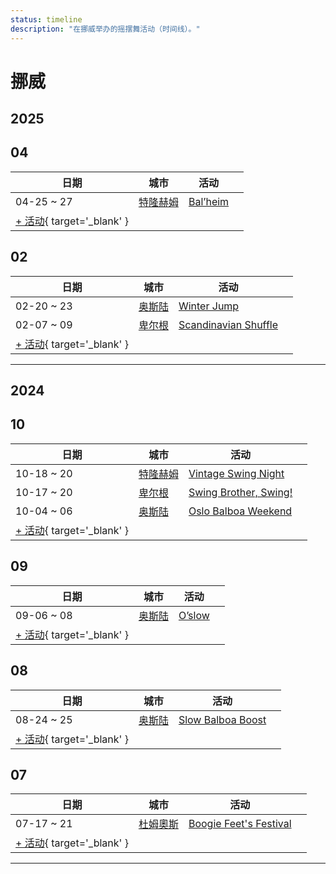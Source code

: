 ```yaml
---
status: timeline
description: "在挪威举办的摇摆舞活动（时间线）。"
---
```


# 挪威

## 2025

## 04

| 日期 | 城市 | 活动 | |
| --- | --- | --- | --- |
| 04-25 ~ 27 | [特隆赫姆](by_city.md#trondheim) | [Bal’heim](bal-heim-2025.md) |  |
| [+ 活动](https://github.com/swingdance/events/issues/new?assignees=&labels=add+event&projects=&template=02-add_entity.yml&title=%5B2025%2Fno%5D%20%3CName%3E&region=no&province=&city=&org_id=&date_starts=2025-04-&date_ends=2025-04-){ target='_blank' }

## 02

| 日期 | 城市 | 活动 | |
| --- | --- | --- | --- |
| 02-20 ~ 23 | [奥斯陆](by_city.md#oslo) | [Winter Jump](winter-jump-2025.md) |  |
| 02-07 ~ 09 | [卑尔根](by_city.md#bergen) | [Scandinavian Shuffle](scandinavian-shuffle-2025.md) |  |
| [+ 活动](https://github.com/swingdance/events/issues/new?assignees=&labels=add+event&projects=&template=02-add_entity.yml&title=%5B2025%2Fno%5D%20%3CName%3E&region=no&province=&city=&org_id=&date_starts=2025-02-&date_ends=2025-02-){ target='_blank' }

---

## 2024

## 10

| 日期 | 城市 | 活动 | |
| --- | --- | --- | --- |
| 10-18 ~ 20 | [特隆赫姆](by_city.md#trondheim) | [Vintage Swing Night](vintage-swing-night-2024.md) |  |
| 10-17 ~ 20 | [卑尔根](by_city.md#bergen) | [Swing Brother, Swing!](swing-brother-swing-2024.md) |  |
| 10-04 ~ 06 | [奥斯陆](by_city.md#oslo) | [Oslo Balboa Weekend](oslo-balboa-weekend-2024.md) |  |
| [+ 活动](https://github.com/swingdance/events/issues/new?assignees=&labels=add+event&projects=&template=02-add_entity.yml&title=%5B2024%2Fno%5D%20%3CName%3E&region=no&province=&city=&org_id=&date_starts=2024-10-&date_ends=2024-10-){ target='_blank' }

## 09

| 日期 | 城市 | 活动 | |
| --- | --- | --- | --- |
| 09-06 ~ 08 | [奥斯陆](by_city.md#oslo) | [O’slow](o-slow-2024.md) |  |
| [+ 活动](https://github.com/swingdance/events/issues/new?assignees=&labels=add+event&projects=&template=02-add_entity.yml&title=%5B2024%2Fno%5D%20%3CName%3E&region=no&province=&city=&org_id=&date_starts=2024-09-&date_ends=2024-09-){ target='_blank' }

## 08

| 日期 | 城市 | 活动 | |
| --- | --- | --- | --- |
| 08-24 ~ 25 | [奥斯陆](by_city.md#oslo) | [Slow Balboa Boost](slow-balboa-boost-2024.md) |  |
| [+ 活动](https://github.com/swingdance/events/issues/new?assignees=&labels=add+event&projects=&template=02-add_entity.yml&title=%5B2024%2Fno%5D%20%3CName%3E&region=no&province=&city=&org_id=&date_starts=2024-08-&date_ends=2024-08-){ target='_blank' }

## 07

| 日期 | 城市 | 活动 | |
| --- | --- | --- | --- |
| 07-17 ~ 21 | [杜姆奧斯](by_city.md#dombaas) | [Boogie Feet's Festival](boogie-feets-festival-2024.md) |  |
| [+ 活动](https://github.com/swingdance/events/issues/new?assignees=&labels=add+event&projects=&template=02-add_entity.yml&title=%5B2024%2Fno%5D%20%3CName%3E&region=no&province=&city=&org_id=&date_starts=2024-07-&date_ends=2024-07-){ target='_blank' }

---

